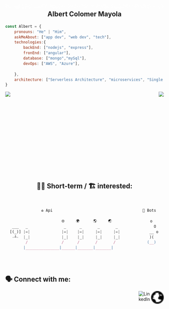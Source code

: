 <h2 align="center">  <img src="https://github.com/albertcolomer/albertcolomer/blob/main/Hello(1).gif"> Albert Colomer Mayola </h2>  
  
```javascript
const Albert = {
    pronouns: "He" | "Him",
    askMeAbout: ["app dev", "web dev", "tech"],
    technologies:{
        backEnd: ["nodejs", "express"],
        fronEnd: ["angular"],
        database: ["mongo","mySql"],
        devOps: ["AWS", "Azure"],
        
    },
    architecture: ["Serverless Architecture", "microservices", "Single page applications"],
}
```

<a href="https://github.com/anuraghazra/github-readme-stats">
  <img align="right" src="https://github-readme-stats.vercel.app/api?username=albertcolomer&hide=contribs,issues&show_icons=true&theme=highcontrast" />
</a>
<a href="https://github.com/anuraghazra/github-readme-stats">
  <img align="left" src="https://github-readme-stats.vercel.app/api/top-langs/?username=albertcolomer&theme=highcontrast&layout=compact" />
</a>


<br><br><br><br><br><br><br><br><br><br><br><br><br><br><br>

<h2 align="center"> 🧑‍💻  Short-term / 🏗️ interested: </h2><br>

```javascript                                                 
                ♻️ Api                                        🦾 Bots
                
                         🌐     🌍      🌎     🌏                 o
   ___   _                _      _       _       _                O
  [(_)] |=|              |=|    |=|     |=|     |=|             __ o     
   -┴-  |_|              |_|    |_|     |_|     |_|             )(
         /               /      /       /       /              (__) 
        |_______________|______|_______|_______|      
```

<br><br>
## 🗣️  Connect with me:

[<img align="right" alt="albertcolomer" width="40px"  src="https://raw.githubusercontent.com/iconic/open-iconic/master/svg/globe.svg" />][website]
[<img align="right" alt="LinkedIn" width="40px" src="https://cdn.jsdelivr.net/npm/simple-icons@v3/icons/linkedin.svg" />][linkedin] 

[website]: https://globalvision.azurewebsites.net/
[linkedin]: https://globalvision.azurewebsites.net/
